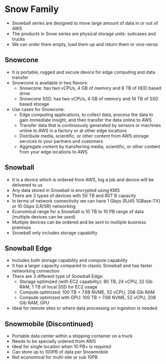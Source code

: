 # Snow Family

- Snowball series are designed to move large amount of data in or out of AWS
- The products in Snow series are physical storage units: suitcases and trucks
- We can order them empty, load them up and return them or vice-versa

## Snowcone

- It is portable, rugged and secure device for edge computing and data transfer
- Snowcone is available in two flavors:
    - Snowcone: has two vCPUs, 4 GB of memory and 8 TB of HDD based drive
    - Snowcone SSD: has two vCPUs, 4 GB of memory and 14 TB of SSD based storage
- Use cases for Snowcone:
    - Edge computing applications, to collect data, process the data to gain immediate insight, and then transfer the data online to AWS
    - Transfer data that is continuously generated by sensors or machines online to AWS in a factory or at other edge locations
    - Distribute media, scientific, or other content from AWS storage services to your partners and customers
    - Aggregate content by transferring media, scientific, or other content from your edge locations to AWS

## Snowball

- It is a device which is ordered from AWS, log a job and device will be delivered to us
- Any data stored in Snowball is encrypted using KMS
- There are 2 types of devices with 50 TB and 80T B capacity
- In terms of network connectivity we can have 1 Gbps (RJ45 1GBase-TX) or 10 Gbps (LR/SR) networking
- Economical range for a Snowball is 10 TB to 10 PB range of data (multiple devices can be used)
- Multiple devices can be ordered and be sent to multiple business premises
- Snowball only includes storage capability

## Snowball Edge

- Includes both storage capability and compute capability
- It has a larger capacity compared to classic Snowball and has faster networking connection
- There are 3 different type of Snowball Edge:
    - Storage optimized (with EC2 capability): 80 TB, 24 vCPU, 32 Gib RAM, 1 TB of local SSD for EC2 usage
    - Compute optimized: 100 TB + 7.68 NVME, 52 vCPU, 208 Gib RAM
    - Compute optimized with GPU: 100 TB + 7.68 NVME, 52 vCPU, 208 Gib RAM, GPU
- Ideal for remote sites or where data processing on ingestion is needed

## Snowmobile (Discontinued)

- Portable data center within a shipping container on a truck
- Needs to be specially ordered from AWS
- Ideal for single location when 10 PB+ is required
- Can store up to 100PB of data per Snowmobile
- Not economical for multi-site or sub 10PB